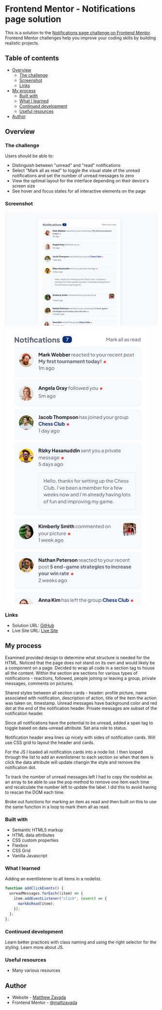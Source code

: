 # Frontend Mentor - Notifications page solution

This is a solution to the [Notifications page challenge on Frontend Mentor](https://www.frontendmentor.io/challenges/notifications-page-DqK5QAmKbC). Frontend Mentor challenges help you improve your coding skills by building realistic projects.

## Table of contents

- [Overview](#overview)
  - [The challenge](#the-challenge)
  - [Screenshot](#screenshot)
  - [Links](#links)
- [My process](#my-process)
  - [Built with](#built-with)
  - [What I learned](#what-i-learned)
  - [Continued development](#continued-development)
  - [Useful resources](#useful-resources)
- [Author](#author)

## Overview

### The challenge

Users should be able to:

- Distinguish between "unread" and "read" notifications
- Select "Mark all as read" to toggle the visual state of the unread notifications and set the number of unread messages to zero
- View the optimal layout for the interface depending on their device's screen size
- See hover and focus states for all interactive elements on the page

### Screenshot

![Desktop](assets/images/desktop.png)
![Mobile](assets/images/mobile.png)

### Links

- Solution URL: [GitHub](https://github.com/mattzavada/mattzavada.github.io/tree/main/Frontend-Mentor/notifications-page-main)
- Live Site URL: [Live Site](https://mattzavada.github.io/Frontend-Mentor/notifications-page-main/)

## My process

Examined provided design to determine what structure is needed for the HTML. Noticed that the page does not stand on its own and would likely be a component on a page. Decided to wrap all code in a section tag to house all the content. Within the section are sections for various types of notifications - reactions, followed, people joining or leaving a group, private messages, comments on pictures.

Shared styles between all section cards - header: profile picture, name associated with notification, description of action, title of the item the action was taken on, timestamp. Unread messages have background color and red dot at the end of the notification header. Private messages are subset of the notification header.

Since all notifications have the potential to be unread, added a span tag to toggle based on data-unread attribute. Set aria role to status.

Notification header area lines up nicely with sides of notification cards. Will use CSS grid to layout the header and cards.

For the JS I loaded all notification cards into a node list. I then looped through the list to add an evenlistener to each section so when that item is click the data attribute will update changin the style and remove the notification dot.

To track the number of unread messages left I had to copy the nodelist as an array to be able to use the pop method to remove one item each time and recalculate the number left to update the label. I did this to avoid having to rescan the DOM each time.

Broke out functions for marking an item as read and then built on this to use the same function in a loop to mark them all as read.

### Built with

- Semantic HTML5 markup
- HTML data attributes
- CSS custom properties
- Flexbox
- CSS Grid
- Vanilla Javascript

### What I learned

Adding an eventlistener to all items in a nodelist.

```js
function addClickEvents() {
  unreadMessages.forEach((item) => {
    item.addEventListener("click", (event) => {
      markAsRead(item);
    });
  };
};
```

### Continued development

Learn better practices with class naming and using the right selector for the styling. Learn more about JS.

### Useful resources

- Many various resources

## Author

- Website - [Matthew Zavada](https://mattzavada.github.io/)
- Frontend Mentor - [@mattzavada](https://www.frontendmentor.io/profile/yourusername)

